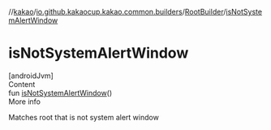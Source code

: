 //[kakao](../../../index.md)/[io.github.kakaocup.kakao.common.builders](../index.md)/[RootBuilder](index.md)/[isNotSystemAlertWindow](is-not-system-alert-window.md)



# isNotSystemAlertWindow  
[androidJvm]  
Content  
fun [isNotSystemAlertWindow](is-not-system-alert-window.md)()  
More info  


Matches root that is not system alert window

  



